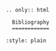 ```{eval-rst}
.. only:: html 

  Bibliography
  ============
```

```{bibliography}
:style: plain
```



